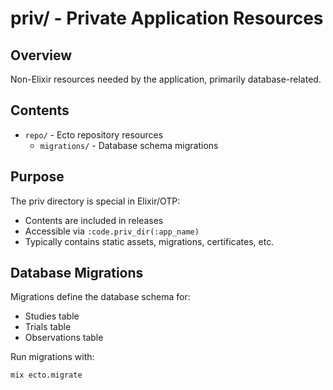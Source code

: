 # priv/ - Private Application Resources

## Overview
Non-Elixir resources needed by the application, primarily database-related.

## Contents
- `repo/` - Ecto repository resources
  - `migrations/` - Database schema migrations

## Purpose
The priv directory is special in Elixir/OTP:
- Contents are included in releases
- Accessible via `:code.priv_dir(:app_name)`
- Typically contains static assets, migrations, certificates, etc.

## Database Migrations
Migrations define the database schema for:
- Studies table
- Trials table  
- Observations table

Run migrations with:
```bash
mix ecto.migrate
```